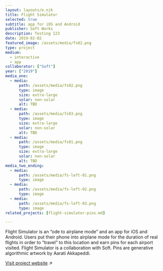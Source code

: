 ```yaml
---
layout: layouts/e.njk
title: Flight Simulator
selected: true
subtitle: app for iOS and Android
publisher: Soft Works
description: Testing 123
date: 2019-02-02
featured_image: /assets/media/fs02.png
type: project
medium:
  - interactive
  - app
collaborator: ["Soft"]
year: ["2019"]
media_one:
  - media:
      path: /assets/media/fs02.png
      type: image
      size: extra-large
      solar: non-solar
      alt: TBD
  - media:
      path: /assets/media/fs03.png
      type: image
      size: extra-large
      solar: non-solar
      alt: TBD
  - media:
      path: /assets/media/fs01.png
      type: image
      size: extra-large
      solar: non-solar
      alt: TBD
media_two_ending:
  - media:
      path: /assets/media/fs-left-01.png
      type: image
  - media:
      path: /assets/media/fs-left-02.png
      type: image
  - media:
      path: /assets/media/fs-left-03.png
      type: image
related_projects: [flight-simulator-pins.md]

---
```


Flight Simulator is an “ode to airplane mode” and an app for iOS and Android. Users put their phone into airplane mode for the duration of real flights in order to “travel” to this location and earn pins for each airport visited. Flight Simulator is a collaboration with Soft. Pins are generative algorithmic artwork by Aarati Akkapeddi.

<!-- [Soft](/with/soft) -->

<!-- [Download for iOS](https://itunes.apple.com/us/app/flight-simulator/id1146329517)
[Download for Android](https://play.google.com/store/apps/details?id=com.soft.flightsimulator) -->
[Visit project website](https://flightsimulator.soft.works) ↗

<!-- “I love that this lets me use my phone less and experience something beautiful. The details of what you see out of the window, raindrops and the pins you collect all are great.” — su.b3

“it’s like @Headspace without the guidance”

“Flight Simulator, an iOS app that doesn’t let you fly the plane... you just start a trip and stare peacefully out the window” — kottke.org -->